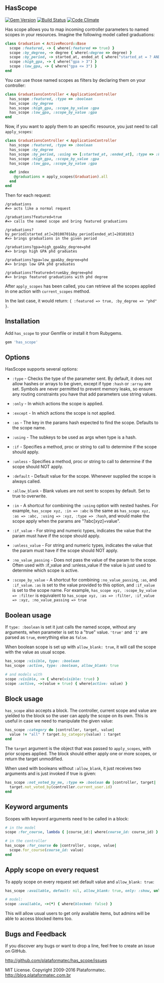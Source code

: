 ## HasScope

[![Gem Version](https://fury-badge.herokuapp.com/rb/has_scope.svg)](http://badge.fury.io/rb/has_scope)
[![Build Status](https://api.travis-ci.org/plataformatec/has_scope.svg?branch=master)](http://travis-ci.org/plataformatec/has_scope)
[![Code Climate](https://codeclimate.com/github/plataformatec/has_scope.svg)](https://codeclimate.com/github/plataformatec/has_scope)

Has scope allows you to map incoming controller parameters to named scopes in your resources.
Imagine the following model called graduations:

```ruby
class Graduation < ActiveRecord::Base
  scope :featured, -> { where(:featured => true) }
  scope :by_degree, -> degree { where(:degree => degree) }
  scope :by_period, -> started_at, ended_at { where("started_at = ? AND ended_at = ?", started_at, ended_at) }
  scope :high_gpa, -> { where("gpa > 3") }
  scope :low_gpa, -> { where("gpa <= 3") }
end
```

You can use those named scopes as filters by declaring them on your controller:

```ruby
class GraduationsController < ApplicationController
  has_scope :featured, :type => :boolean
  has_scope :by_degree
  has_scope :high_gpa, :scope_by_value :gpa
  has_scope :low_gpa, :scope_by_value :gpa
end
```

Now, if you want to apply them to an specific resource, you just need to call `apply_scopes`:

```ruby
class GraduationsController < ApplicationController
  has_scope :featured, :type => :boolean
  has_scope :by_degree
  has_scope :by_period, :using => [:started_at, :ended_at], :type => :hash
  has_scope :high_gpa, :scope_by_value :gpa
  has_scope :low_gpa, :scope_by_value :gpa

  def index
    @graduations = apply_scopes(Graduation).all
  end
end
```

Then for each request:

```
/graduations
#=> acts like a normal request

/graduations?featured=true
#=> calls the named scope and bring featured graduations

/graduations?by_period[started_at]=20100701&by_period[ended_at]=20101013
#=> brings graduations in the given period

/graduations?gpa=high_gpa&by_degree=phd
#=> brings high GPA phd graduates

/graduations?gpa=low_gpa&by_degree=phd
#=> brings low GPA phd graduates

/graduations?featured=true&by_degree=phd
#=> brings featured graduations with phd degree
```

After `apply_scopes` has been called, you can retrieve all the scopes applied in
one action with `current_scopes` method.

In the last case, it would return: `{ :featured => true, :by_degree => "phd" }`.

## Installation

Add `has_scope` to your Gemfile or install it from Rubygems.

```ruby
gem 'has_scope'
```

## Options

HasScope supports several options:

* `:type` - Checks the type of the parameter sent.
  By default, it does not allow hashes or arrays to be given,
  except if type `:hash` or `:array` are set.
  Symbols are never permitted to prevent memory leaks, so ensure any routing
  constraints you have that add parameters use string values.

* `:only` - In which actions the scope is applied.

* `:except` - In which actions the scope is not applied.

* `:as` - The key in the params hash expected to find the scope. Defaults to the scope name.

* `:using` - The subkeys to be used as args when type is a hash.

* `:if` - Specifies a method, proc or string to call to determine if the scope should apply.

* `:unless` - Specifies a method, proc or string to call to determine if the scope should NOT apply.

* `:default` - Default value for the scope. Whenever supplied the scope is always called.

* `:allow_blank` - Blank values are not sent to scopes by default. Set to true to overwrite.

* `:in` - A shortcut for combining the `:using` option with nested hashes.
          For example, `has_scope xyz, :in => :abc` is the same as
          `has_scope xyz, :as => :abc, :using => :xyz, :type => :hash`, and
          would make the scope apply when the params are "?abc[xyz]=value".

* `:if_value` - For string and numeric types, indicates the value that the param
                must have if the scope should apply.

* `:unless_value` - For string and numeric types, indicates the value that the
                    param must have if the scope should NOT apply.

* `:no_value_passing`  - Does not pass the value of the param to the scope.
                         Often used with :if_value and :unless_value if the
                         value is just used to determine which scope is active.

* `:scope_by_value` - A shortcut for combining `:no_value_passing`, `:as`, and
                      `:if_value`. `:as` is set to the value provided to this
                      option, and `:if_value` is set to the scope name.
                      For example,
                      `has_scope xyz, :scope_by_value => :filter`
                      is equivalent to
                      `has_scope xyz, :as => :filter, :if_value => :xyz, :no_value_passing => true`

## Boolean usage

If `type: :boolean` is set it just calls the named scope, without any arguments, when parameter
is set to a "true" value. `'true'` and `'1'` are parsed as `true`, everything else as `false`.

When boolean scope is set up with `allow_blank: true`, it will call the scope
with the value as usual scope.

```ruby
has_scope :visible, type: :boolean
has_scope :active, type: :boolean, allow_blank: true

# and models with
scope :visible, -> { where(visible: true) }
scope :active, ->(value = true) { where(active: value) }
```

## Block usage

`has_scope` also accepts a block. The controller, current scope and value are yielded
to the block so the user can apply the scope on its own. This is useful in case we
need to manipulate the given value:

```ruby
has_scope :category do |controller, target, value|
  value != "all" ? target.by_category(value) : target
end
```

The `target` argument is the object that was passed to `apply_scopes`, with
prior scopes applied. The block should either apply one or more scopes, or
return the target unmodified.

When used with booleans without `:allow_blank`, it just receives two arguments
and is just invoked if true is given:

```ruby
has_scope :not_voted_by_me, :type => :boolean do |controller, target|
  target.not_voted_by(controller.current_user.id)
end
```

## Keyword arguments

Scopes with keyword arguments need to be called in a block:

```ruby
# in the model
scope :for_course, lambda { |course_id:| where(course_id: course_id) }

# in the controller
has_scope :for_course do |controller, scope, value|
  scope.for_course(course_id: value)
end
```

## Apply scope on every request

To apply scope on every request set default value and `allow_blank: true`:

```ruby
has_scope :available, default: nil, allow_blank: true, only: :show, unless: :admin?

# model:
scope :available, ->(*) { where(blocked: false) }
```

This will allow usual users to get only available items, but admins will
be able to access blocked items too.

## Bugs and Feedback

If you discover any bugs or want to drop a line, feel free to create an issue on GitHub.

http://github.com/plataformatec/has_scope/issues

MIT License. Copyright 2009-2016 Plataformatec. http://blog.plataformatec.com.br
